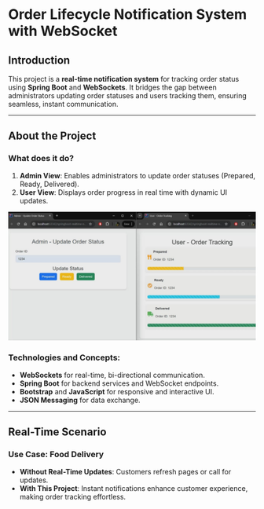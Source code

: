 # Order Lifecycle Notification System with WebSocket

## Introduction

This project is a **real-time notification system** for tracking order status using **Spring Boot** and **WebSockets**. It bridges the gap between administrators updating order statuses and users tracking them, ensuring seamless, instant communication. 

---

## About the Project

### What does it do?
1. **Admin View**: Enables administrators to update order statuses (Prepared, Ready, Delivered).
2. **User View**: Displays order progress in real time with dynamic UI updates.

![User View - Order Tracking](images/user_view_order_tracking.png)


### Technologies and Concepts:
- **WebSockets** for real-time, bi-directional communication.
- **Spring Boot** for backend services and WebSocket endpoints.
- **Bootstrap** and **JavaScript** for responsive and interactive UI.
- **JSON Messaging** for data exchange.

---

## Real-Time Scenario

### Use Case: Food Delivery
- **Without Real-Time Updates**: Customers refresh pages or call for updates.
- **With This Project**: Instant notifications enhance customer experience, making order tracking effortless.
